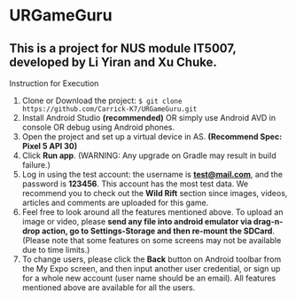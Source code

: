 # URGameGuru

This is a project for NUS module IT5007, developed by Li Yiran and Xu Chuke.
---
Instruction for Execution

1. Clone or Download the project: ```$ git clone https://github.com/Carrick-K7/URGameGuru.git```
2. Install Android Studio **(recommended)** OR simply use Android AVD in console OR debug using Android phones.
3. Open the project and set up a virtual device in AS. **(Recommend Spec: Pixel 5 API 30)**
4. Click **Run app**. (WARNING: Any upgrade on Gradle may result in build failure.)
5. Log in using the test account: the username is **test@mail.com**, and the password is **123456**. This account has the most test data. We recommend you to check out the **Wild Rift** section since images, videos, articles and comments are uploaded for this game.
6. Feel free to look around all the features mentioned above. To upload an image or video, please **send any file into android emulator via drag-n-drop action, go to Settings-Storage and then re-mount the SDCard**. (Please note that some features on some screens may not be available due to time limits.)
7. To change users, please click the **Back** button on Android toolbar from the My Expo screen, and then input another user credential, or sign up for a whole new account (user name should be an email). All features mentioned above are available for all the users.
